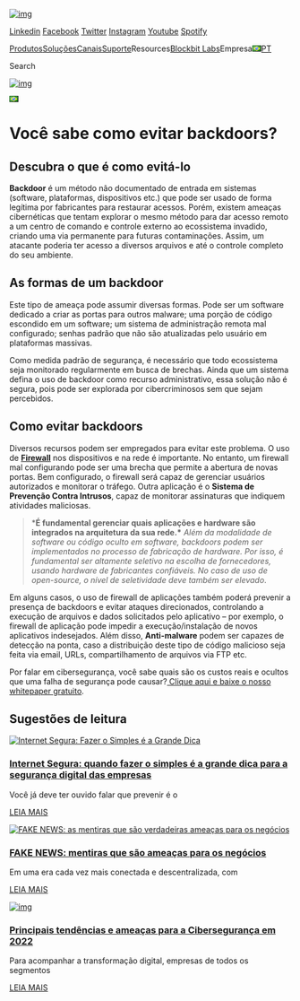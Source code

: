 [![img](https://www.blockbit.com/wp-content/uploads/2019/08/logo-blockbit@2x.png)](http://blockbit.com/pt/)

[Linkedin](https://www.linkedin.com/company/10578283/admin/) [Facebook](https://www.facebook.com/blockbitbrasil/) [Twitter](https://twitter.com/Blockbit_) [Instagram](https://www.instagram.com/blockbitsec/) [Youtube](https://www.youtube.com/blockbit) [Spotify](https://open.spotify.com/show/6jF5loK3QAbGuLq6UJVYD9?si=3tae9gkhRnmSvOcZ0v2aXw)

[Produtos](https://www.blockbit.com/pt/produtos/)[Soluções](https://www.blockbit.com/pt/solucoes/)[Canais](https://www.blockbit.com/pt/canais/)[Suporte](https://www.blockbit.com/pt/suporte/)Resources[Blockbit Labs](https://www.blockbit.com/pt/sobre/blockbit-labs/)Empresa[![PT](data:image/png;base64,iVBORw0KGgoAAAANSUhEUgAAABAAAAALCAMAAABBPP0LAAAAn1BMVEUAYQAAWwAAUgAARwAAOgAALgAAIwB/voB4uni242pttG1kr2Rdq11RpFEAGAD9/Uv8/VT690U/mz83lTguki4ADQCp2lJ3d+Q+dfpkaun47zii1B9IoEhgslHOy6fZ5virw/Iubfhsc6v29iMfih+Wy3Nbg+lzm/m61vd+oNr08hZ2uDcAAQCPlLSuraIzmA8yjzKw3z8nXvcTgxM1pTDYD/UeAAAAfUlEQVR4AUWIA3oFMBCE/4mT2nbvf6biQ91n27tjAaDNi7gaFuLAIexiUDc6QKUfhKaVva5Dh/Xu3rwrqYPTzfeYVNvrRvUiUUbvO5hIVR0f8f7TYCo797+6POgOqtm9n8nGQ1qP/395v7cHw4FsQohnXhE3DOSQSETOmN8EHiUfBxs2q7sAAAAASUVORK5CYII=)PT](https://www.blockbit.com/pt/blog/como-evitar-backdoors/#pll_switcher)

Search

[![img](https://www.blockbit.com/wp-content/uploads/2019/08/logo-blockbit@2x.png)](http://blockbit.com/pt/)

[![PT](data:image/png;base64,iVBORw0KGgoAAAANSUhEUgAAABAAAAALCAMAAABBPP0LAAAAn1BMVEUAYQAAWwAAUgAARwAAOgAALgAAIwB/voB4uni242pttG1kr2Rdq11RpFEAGAD9/Uv8/VT690U/mz83lTguki4ADQCp2lJ3d+Q+dfpkaun47zii1B9IoEhgslHOy6fZ5virw/Iubfhsc6v29iMfih+Wy3Nbg+lzm/m61vd+oNr08hZ2uDcAAQCPlLSuraIzmA8yjzKw3z8nXvcTgxM1pTDYD/UeAAAAfUlEQVR4AUWIA3oFMBCE/4mT2nbvf6biQ91n27tjAaDNi7gaFuLAIexiUDc6QKUfhKaVva5Dh/Xu3rwrqYPTzfeYVNvrRvUiUUbvO5hIVR0f8f7TYCo797+6POgOqtm9n8nGQ1qP/395v7cHw4FsQohnXhE3DOSQSETOmN8EHiUfBxs2q7sAAAAASUVORK5CYII=)](https://www.blockbit.com/pt/blog/como-evitar-backdoors/#pll_switcher)

<iframe tabindex="-1" role="presentation" aria-hidden="true" title="Blank" src="https://consentcdn.cookiebot.com/sdk/bc-v3.min.html" style="box-sizing: border-box; color: rgb(51, 51, 51); font-family: -apple-system, BlinkMacSystemFont, &quot;Segoe UI&quot;, Roboto, &quot;Helvetica Neue&quot;, Arial, &quot;Noto Sans&quot;, sans-serif; font-size: 16px; font-style: normal; font-variant-ligatures: normal; font-variant-caps: normal; font-weight: 400; letter-spacing: normal; orphans: 2; text-align: start; text-indent: 0px; text-transform: none; white-space: normal; widows: 2; word-spacing: 0px; -webkit-text-stroke-width: 0px; text-decoration-thickness: initial; text-decoration-style: initial; text-decoration-color: initial; position: absolute; width: 1px; height: 1px; top: -9999px;"></iframe>

# Você sabe como evitar backdoors?

## Descubra o que é como evitá-lo

**Backdoor** é um método não documentado de entrada em sistemas (software, plataformas, dispositivos etc.) que pode ser usado de forma legítima por fabricantes para restaurar acessos. Porém, existem ameaças cibernéticas que tentam explorar o mesmo método para dar acesso remoto a um centro de comando e controle externo ao ecossistema invadido, criando uma via permanente para futuras contaminações. Assim, um atacante poderia ter acesso a diversos arquivos e até o controle completo do seu ambiente.

## As formas de um backdoor

Este tipo de ameaça pode assumir diversas formas. Pode ser um software dedicado a criar as portas para outros malware; uma porção de código escondido em um software; um sistema de administração remota mal configurado; senhas padrão que não são atualizadas pelo usuário em plataformas massivas.

Como medida padrão de segurança, é necessário que todo ecossistema seja monitorado regularmente em busca de brechas. Ainda que um sistema defina o uso de backdoor como recurso administrativo, essa solução não é segura, pois pode ser explorada por cibercriminosos sem que sejam percebidos.

## Como evitar backdoors

Diversos recursos podem ser empregados para evitar este problema. O uso de **[Firewall](http://blockbit.com/produtos/next-generation-firewall/)** nos dispositivos e na rede é importante. No entanto, um firewall mal configurando pode ser uma brecha que permite a abertura de novas portas. Bem configurado, o firewall será capaz de gerenciar usuários autorizados e monitorar o tráfego. Outra aplicação é o **Sistema de Prevenção Contra Intrusos**, capaz de monitorar assinaturas que indiquem atividades maliciosas.

> ***É fundamental gerenciar quais aplicações e hardware são integrados na arquitetura da sua rede.\*** *Além da modalidade de software ou código oculto em software, backdoors podem ser implementados no processo de fabricação de hardware. Por isso, é fundamental ser altamente seletivo na escolha de fornecedores, usando hardware de fabricantes confiáveis. No caso de uso de open-source, o nível de seletividade deve também ser elevado*.

Em alguns casos, o uso de firewall de aplicações também poderá prevenir a presença de backdoors e evitar ataques direcionados, controlando a execução de arquivos e dados solicitados pelo aplicativo – por exemplo, o firewall de aplicação pode impedir a execução/instalação de novos aplicativos indesejados. Além disso, **Anti-malware** podem ser capazes de detecção na ponta, caso a distribuição deste tipo de código malicioso seja feita via email, URLs, compartilhamento de arquivos via FTP etc.

Por falar em cibersegurança, você sabe quais são os custos reais e ocultos que uma falha de segurança pode causar?[ Clique aqui e baixe o nosso whitepaper gratuito](https://materiais.blockbit.com/custos-falha-de-seguranca).

## Sugestões de leitura

[![Internet Segura: Fazer o Simples é a Grande Dica](https://www.blockbit.com/wp-content/uploads/2022/02/Depositphotos_180863630_XL-300x163.jpg)](https://www.blockbit.com/pt/blog/internet-segura-fazer-o-simples-e-a-grande-dica/)

### [Internet Segura: quando fazer o simples é a grande dica para a segurança digital das empresas](https://www.blockbit.com/pt/blog/internet-segura-fazer-o-simples-e-a-grande-dica/)

Você já deve ter ouvido falar que prevenir é o

[LEIA MAIS](https://www.blockbit.com/pt/blog/internet-segura-fazer-o-simples-e-a-grande-dica/)

[![FAKE NEWS: as mentiras que são verdadeiras ameaças para os negócios](https://www.blockbit.com/wp-content/uploads/2022/01/Depositphotos_206853832_XL-300x200.jpg)](https://www.blockbit.com/pt/blog/fake-news-mentiras-que-sao-ameacas-para-os-negocios/)

### [FAKE NEWS: mentiras que são ameaças para os negócios](https://www.blockbit.com/pt/blog/fake-news-mentiras-que-sao-ameacas-para-os-negocios/)

Em uma era cada vez mais conectada e descentralizada, com

[LEIA MAIS](https://www.blockbit.com/pt/blog/fake-news-mentiras-que-sao-ameacas-para-os-negocios/)

[![img](https://www.blockbit.com/wp-content/uploads/2021/12/Depositphotos_111393486_XL-1-300x200.jpg)](https://www.blockbit.com/pt/blog/principais-tendencias-e-ameacas-para-a-ciberseguranca-em-2022/)

### [Principais tendências e ameaças para a Cibersegurança em 2022](https://www.blockbit.com/pt/blog/principais-tendencias-e-ameacas-para-a-ciberseguranca-em-2022/)

Para acompanhar a transformação digital, empresas de todos os segmentos

[LEIA MAIS](https://www.blockbit.com/pt/blog/principais-tendencias-e-ameacas-para-a-ciberseguranca-em-2022/)